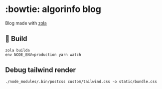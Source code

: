 # :bowtie: algorinfo blog

Blog made with [zola](https://www.getzola.org/)

## :hammer: Build

```
zola builda
env NODE_ENV=production yarn watch
```

## Debug tailwind render

```
./node_modules/.bin/postcss custom/tailwind.css -o static/bundle.css
```
